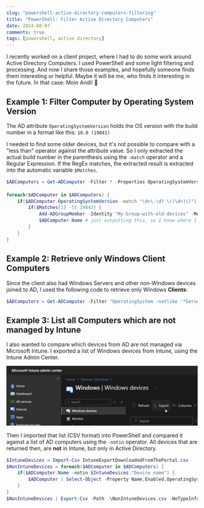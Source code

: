 ```yaml
---
slug: "powershell-active-directory-computers-filtering"
title: "PowerShell: Filter Active Directory Computers"
date: 2024-08-07
comments: true
tags: [powershell, active directory]
---
```

I recently worked on a client project, where I had to do some work around Active Directory Computers. I used PowerShell and some light filtering and processing. And now I share those examples, and hopefully someone finds them interesting or helpful. Maybe it will be me, who finds it interesting in the future. In that case: Moin Andi! 👋

## Example 1: Filter Computer by Operating System Version

The AD attribute `OperatingSystemVersion` holds the OS version with the build number in a format like this: `10.0 (19041)`

I needed to find some older devices, but it's not possible to compare with a "less than" operator against the attribute value. So I only extracted the actual build number in the parenthesis using the `-match` operator and a Regular Expression. If the RegEx matches, the extracted result is extracted into the automatic variable `$Matches`.

```powershell
$ADComputers = Get-ADComputer -Filter * -Properties OperatingSystemVersion

foreach($ADComputer in $ADComputers) {
    if($ADComputer.OperatingSystemVersion -match "\d+\.\d? \((\d+)\)") {
        if($Matches[1] -lt 19042) {
            Add-ADGroupMember -Identity "My-Group-with-old-devices" -Members $ADComputer.DistinguishedName
            $ADComputer.Name # just outputting this, so I know where I'm currently at
        }
    }
}
```

## Example 2: Retrieve only Windows Client Computers

Since the client also had Windows Servers and other non-Windows devices joined to AD, I used the following code to retrieve only Windows **Clients**:

```powershell
$ADComputers = Get-ADComputer -Filter "OperatingSystem -notlike '*Server*' -and OperatingSystem -like '*Windows*'" -Properties OperatingSystemVersion,OperatingSystem
```

## Example 3: List all Computers which are not managed by Intune

I also wanted to compare which devices from AD are not managed via Microsoft Intune. I exported a list of Windows devices from Intune, using the Intune Admin Center. 

[![Export Windows Devices list via Intune in CSV format](/images/2024/2024-08-07-Intune-Export-Devices.jpg "Export Windows Devices list via Intune in CSV format")](/images/2024/2024-08-07-Intune-Export-Devices.jpg)

Then I imported that list (CSV format) into PowerShell and compared it against a list of AD computers using the `-notin` operator. All devices that are returned then, are **not** in Intune, but only in Active Directory.

```powershell
$IntuneDevices = Import-Csv IntuneExportDownloadedFromThePortal.csv
$NonIntuneDevices = foreach($ADComputer in $ADComputers) {
    if($ADComputer.Name -notin $IntuneDevices."Device name") {
        $ADComputer | Select-Object -Property Name,Enabled,OperatingSystem,OperatingSystemVersion
    }
}
$NonIntuneDevices | Export-Csv -Path .\NonIntuneDevices.csv -NoTypeInformation -Encoding utf8
```
